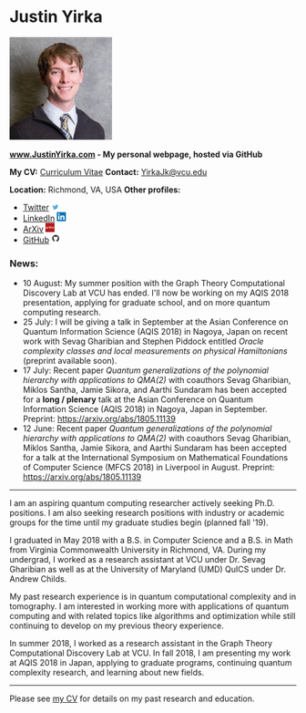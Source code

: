 # Justin Yirka

<img src="./Headshot1.jpg" width="180">

**www.JustinYirka.com - My personal webpage, hosted via GitHub**

**My CV:** [Curriculum Vitae](./CV_JYirka.pdf)
**Contact:** YirkaJk@vcu.edu

**Location:** Richmond, VA, USA
**Other profiles:**
  - [Twitter](https://twitter.com/JustinYirka) <img src="./logos/twitter.jpg" width="16">
  - [LinkedIn](https://www.linkedin.com/in/yirkajk/) <img src="./logos/linkedin.png" width="16">
  - [ArXiv](https://arxiv.org/a/yirka_j_1.html) <img src="./logos/arxiv.jpg" width="16">
  - [GitHub](https://github.com/yirkajk) <img src="./logos/github.png" width="16">

### News:
  * 10 August: My summer position with the Graph Theory Computational Discovery Lab at VCU has ended. I'll now be working on my AQIS 2018 presentation, applying for graduate school, and on more quantum computing research.
  * 25 July: I will be giving a talk in September at the Asian Conference on Quantum Information Science (AQIS 2018) in Nagoya, Japan on recent work with Sevag Gharibian and Stephen Piddock entitled *Oracle complexity classes and local measurements on physical Hamiltonians* (preprint available soon).
  * 17 July: Recent paper *Quantum generalizations of the polynomial hierarchy with applications to QMA(2)* with coauthors Sevag Gharibian, Miklos Santha, Jamie Sikora, and Aarthi Sundaram has been accepted for a **long / plenary** talk at the Asian Conference on Quantum Information Science (AQIS 2018) in Nagoya, Japan in September. Preprint: https://arxiv.org/abs/1805.11139
  * 12 June: Recent paper *Quantum generalizations of the polynomial hierarchy with applications to QMA(2)* with coauthors Sevag Gharibian, Miklos Santha, Jamie Sikora, and Aarthi Sundaram has been accepted for a talk at the International Symposium on Mathematical Foundations of Computer Science (MFCS 2018) in Liverpool in August. Preprint: https://arxiv.org/abs/1805.11139

***

I am an aspiring quantum computing researcher actively seeking Ph.D. positions.
I am also seeking research positions with industry or academic groups for the time until my graduate studies begin (planned fall '19).

I graduated in May 2018 with a B.S. in Computer Science and a B.S. in Math from Virginia Commonwealth University in Richmond, VA.
During my undergrad, I worked as a research assistant at VCU under Dr. Sevag Gharibian as well as at the University of Maryland (UMD) QuICS under Dr. Andrew Childs.

My past research experience is in quantum computational complexity and in tomography.
I am interested in working more with applications of quantum computing and with related topics like algorithms and optimization while still continuing to develop on my previous theory experience.

In summer 2018, I worked as a research assistant in the Graph Theory Computational Discovery Lab at VCU.
In fall 2018, I am presenting my work at AQIS 2018 in Japan, applying to graduate programs, continuing quantum complexity research, and learning about new fields.

***

Please see [my CV](./CV_JYirka.pdf) for details on my past research and education.
